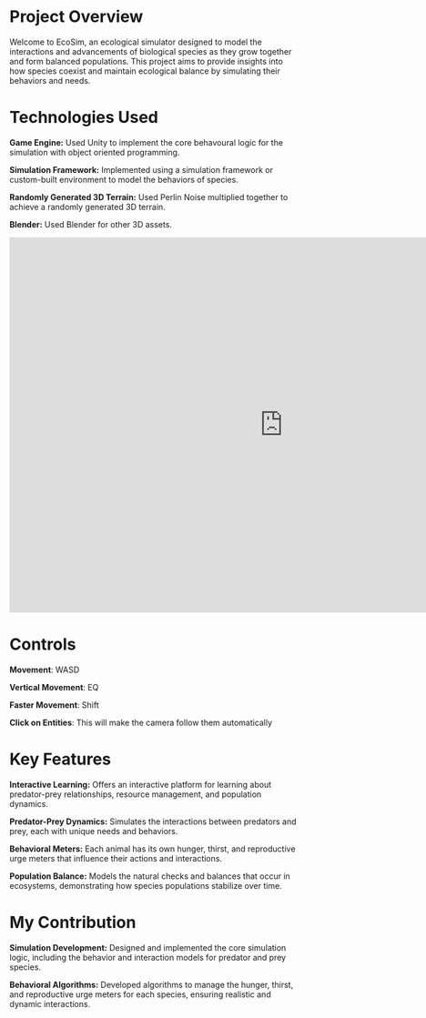 # Project Overview

Welcome to EcoSim, an ecological simulator designed to model the interactions and advancements of biological species as they grow together and form balanced populations. This project aims to provide insights into how species coexist and maintain ecological balance by simulating their behaviors and needs.


# Technologies Used

**Game Engine:** Used Unity to implement the core behavoural logic for the simulation with object oriented programming.

**Simulation Framework:** Implemented using a simulation framework or custom-built environment to model the behaviors of species.

**Randomly Generated 3D Terrain:** Used Perlin Noise multiplied together to achieve a randomly generated 3D terrain.

**Blender:** Used Blender for other 3D assets.

<div>
<embed src="https://itch.io/embed-upload/11285891?color=c7e5d6" width="960" height="660"></embed>
</div>

# Controls

**Movement**: WASD

**Vertical Movement**: EQ

**Faster Movement**: Shift

**Click on Entities**: This will make the camera follow them automatically


# Key Features

**Interactive Learning:** Offers an interactive platform for learning about predator-prey relationships, resource management, and population dynamics.

**Predator-Prey Dynamics:** Simulates the interactions between predators and prey, each with unique needs and behaviors.

**Behavioral Meters:** Each animal has its own hunger, thirst, and reproductive urge meters that influence their actions and interactions.

**Population Balance:** Models the natural checks and balances that occur in ecosystems, demonstrating how species populations stabilize over time.

<div>
<youtube embedId="NYq2078_xqc">
</div>

# My Contribution

**Simulation Development:** Designed and implemented the core simulation logic, including the behavior and interaction models for predator and prey species.

**Behavioral Algorithms:** Developed algorithms to manage the hunger, thirst, and reproductive urge meters for each species, ensuring realistic and dynamic interactions.
